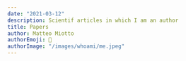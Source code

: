 ```yaml
---
date: "2021-03-12"
description: Scientif articles in which I am an author
title: Papers
author: Matteo Miotto
authorEmoji: 🤖
authorImage: "/images/whoami/me.jpeg"
---
```



